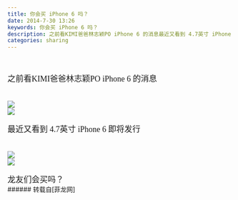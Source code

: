 ```yaml
---
title: 你会买 iPhone 6 吗？
date: 2014-7-30 13:26
keywords: 你会买 iPhone 6 吗？
description: 之前看KIMI爸爸林志颖PO iPhone 6 的消息最近又看到 4.7英寸 iPhone 6 即将发行龙友们会买吗？
categories: sharing
---
```

<td class="t_f" id="postmessage_124921"><br/>
<br/>
<font face="微软雅黑"><font size="4">之前看KIMI爸爸林志颖PO iPhone 6 的消息</font></font><br/>
<font face="微软雅黑"><font size="4"><br/>
</font></font><br/>

<img aid="53075" data-cf-modified-8682e137b8e341e59dd873a5-="" file="data/attachment/forum/201407/30/132227c3z6jv33p4xjdfvj.jpg.thumb.jpg" id="aimg_53075" inpost="1" onclick="" onmouseover="" src="http://www.flw.ph/data/attachment/forum/201407/30/132227c3z6jv33p4xjdfvj.jpg" style="cursor:pointer" zoomfile="data/attachment/forum/201407/30/132227c3z6jv33p4xjdfvj.jpg"/>


<br/>

<img aid="53076" data-cf-modified-8682e137b8e341e59dd873a5-="" file="data/attachment/forum/201407/30/132228emo6o5iio60oybkt.jpg.thumb.jpg" id="aimg_53076" inpost="1" onclick="" onmouseover="" src="http://www.flw.ph/data/attachment/forum/201407/30/132228emo6o5iio60oybkt.jpg" style="cursor:pointer" zoomfile="data/attachment/forum/201407/30/132228emo6o5iio60oybkt.jpg"/>


<br/>
<br/>
<font face="微软雅黑"><font size="4">最近又看到 4.7英寸 iPhone 6 即将发行</font></font><br/>
<font face="微软雅黑"><font size="4"><br/>
</font></font><br/>

<img aid="53074" data-cf-modified-8682e137b8e341e59dd873a5-="" file="data/attachment/forum/201407/30/132225z360njgs160m7ze7.jpg.thumb.jpg" id="aimg_53074" inpost="1" onclick="" onmouseover="" src="http://www.flw.ph/data/attachment/forum/201407/30/132225z360njgs160m7ze7.jpg" style="cursor:pointer" zoomfile="data/attachment/forum/201407/30/132225z360njgs160m7ze7.jpg"/>


<br/>

<img aid="53073" data-cf-modified-8682e137b8e341e59dd873a5-="" file="data/attachment/forum/201407/30/132223ioyzd6haod0ssuos.jpg.thumb.jpg" id="aimg_53073" inpost="1" onclick="" onmouseover="" src="http://www.flw.ph/data/attachment/forum/201407/30/132223ioyzd6haod0ssuos.jpg" style="cursor:pointer" zoomfile="data/attachment/forum/201407/30/132223ioyzd6haod0ssuos.jpg"/>


<br/>
<br/>
<font face="微软雅黑"><font size="4">龙友们会买吗？</font></font><img alt="" border="0" onclick="" onmouseover="" smilieid="340" src="static/image/smiley/qq/31.gif"/><br/>
</td>
###### 转载自[菲龙网]